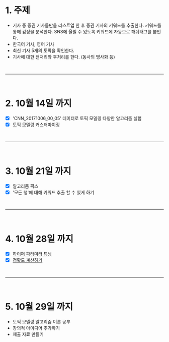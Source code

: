 # 1. 주제
 - 기사 중 증권 기사들만을 리스트업 한 후 증권 기사의 키워드를 추출한다. 키워드를 통해 감정을 분석한다. SNS에 올릴 수 있도록 키워드에 자동으로 해쉬태그를 붙인다.
 - 한국어 기사, 영어 기사
 - 최신 기사 5개의 토픽을 확인한다.
 - 기사에 대한 전처리와 후처리를 한다. (동사의 명사화 등)

<br>
<hr>
<br>

# 2. 10월 14일 까지
 - [X] 'CNN_20171006_00_05' 데이터로 토픽 모델링 다양한 알고리즘 실험
 - [X] 토픽 모델링 커스터마이징

<br>
<hr>
<br>

# 3. 10월 21일 까지
 - [X] 알고리즘 픽스
 - [X] '모든 행'에 대해 키워드 추출 할 수 있게 하기

<br>
<hr>
<br>

# 4. 10월 28일 까지
 - [X] [하이퍼 파라미터 튜닝](https://coredottoday.github.io/2018/09/17/%EB%AA%A8%EB%8D%B8-%ED%8C%8C%EB%9D%BC%EB%AF%B8%ED%84%B0-%ED%8A%9C%EB%8B%9D/)
 - [X] [정확도 계산하기](http://www.engear.net/wp/topic-modeling-gensimpython/)

<br>
<hr>
<br>

# 5. 10월 29일 까지
 - 토픽 모델링 알고리즘 이론 공부
 - 창의적 아이디어 추가하기
 - 제출 자료 만들기
